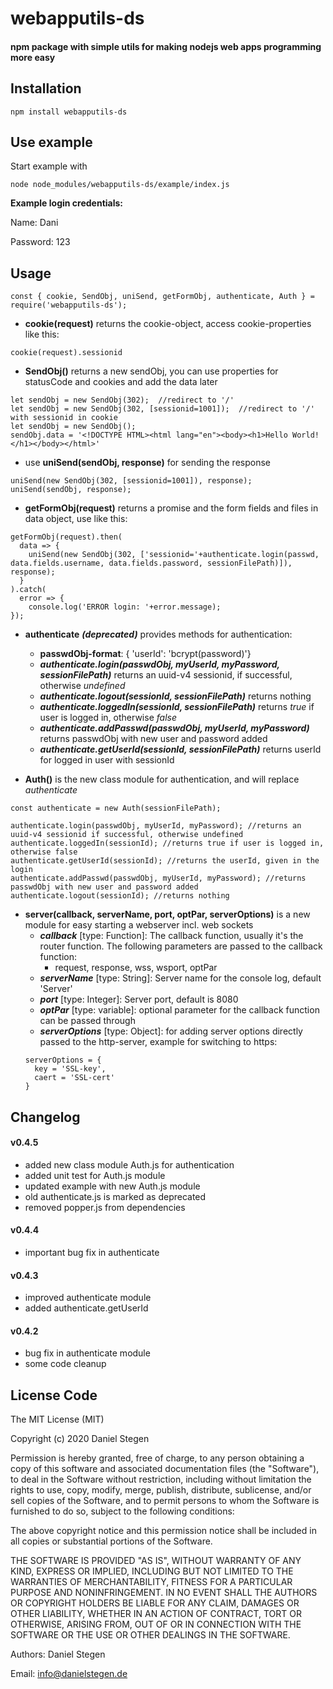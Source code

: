 # webapputils-ds #
#### npm package with simple utils for making nodejs web apps programming more easy ####

## Installation ##

```
npm install webapputils-ds
```

## Use example ##

Start example with
```
node node_modules/webapputils-ds/example/index.js
```

**Example login credentials:**

Name: Dani

Password: 123

## Usage ##

```
const { cookie, SendObj, uniSend, getFormObj, authenticate, Auth } = require('webapputils-ds');
```

- **cookie(request)** returns the cookie-object, access cookie-properties like this:
```
cookie(request).sessionid
```
- **SendObj()** returns a new sendObj, you can use properties for statusCode and cookies and add the data later
```
let sendObj = new SendObj(302);  //redirect to '/'
let sendObj = new SendObj(302, [sessionid=1001]);  //redirect to '/' with sessionid in cookie
let sendObj = new SendObj();
sendObj.data = '<!DOCTYPE HTML><html lang="en"><body><h1>Hello World!</h1></body></html>'
```

- use **uniSend(sendObj, response)** for sending the response
```
uniSend(new SendObj(302, [sessionid=1001]), response);
uniSend(sendObj, response);
```

- **getFormObj(request)** returns a promise and the form fields and files in data object, use like this:
```
getFormObj(request).then(
  data => {
    uniSend(new SendObj(302, ['sessionid='+authenticate.login(passwd, data.fields.username, data.fields.password, sessionFilePath)]), response);
  }
).catch(
  error => {
    console.log('ERROR login: '+error.message);
});
```

- **authenticate** ***(deprecated)*** provides methods for authentication:
  - **passwdObj-format**: { 'userId': 'bcrypt(password)'}
  - ***authenticate.login(passwdObj, myUserId, myPassword, sessionFilePath)*** returns an uuid-v4 sessionid, if successful, otherwise *undefined*
  - ***authenticate.logout(sessionId, sessionFilePath)*** returns nothing
  - ***authenticate.loggedIn(sessionId, sessionFilePath)*** returns *true* if user is logged in, otherwise *false*
  - ***authenticate.addPasswd(passwdObj, myUserId, myPassword)*** returns passwdObj with new user and password added
  - ***authenticate.getUserId(sessionId, sessionFilePath)*** returns userId for logged in user with sessionId


- **Auth()** is the new class module for authentication, and will replace *authenticate*
```
const authenticate = new Auth(sessionFilePath);
```
```
authenticate.login(passwdObj, myUserId, myPassword); //returns an uuid-v4 sessionid if successful, otherwise undefined
authenticate.loggedIn(sessionId); //returns true if user is logged in, otherwise false
authenticate.getUserId(sessionId); //returns the userId, given in the login
authenticate.addPasswd(passwdObj, myUserId, myPassword); //returns passwdObj with new user and password added
authenticate.logout(sessionId); //returns nothing
```

- **server(callback, serverName, port, optPar, serverOptions)** is a new module for easy starting a webserver incl. web sockets
  - ***callback*** [type: Function]: The callback function, usually it's the router function. The following parameters are passed to the callback function:
    - request, response, wss, wsport, optPar
  - ***serverName*** [type: String]: Server name for the console log, default 'Server'
  - ***port*** [type: Integer]: Server port, default is 8080
  - ***optPar*** [type: variable]: optional parameter for the callback function can be passed through
  - ***serverOptions*** [type: Object]: for adding server options directly passed to the http-server, example for switching to https:
  ```
  serverOptions = {
    key = 'SSL-key',
    caert = 'SSL-cert'
  }
  ```

## Changelog ##

#### v0.4.5 ###
- added new class module Auth.js for authentication
- added unit test for Auth.js module
- updated example with new Auth.js module
- old authenticate.js is marked as deprecated
- removed popper.js from dependencies

#### v0.4.4 ####
- important bug fix in authenticate

#### v0.4.3 ####
- improved authenticate module
- added authenticate.getUserId

#### v0.4.2 ####
- bug fix in authenticate module
- some code cleanup

## License Code ##

The MIT License (MIT)

Copyright (c) 2020 Daniel Stegen

Permission is hereby granted, free of charge, to any person obtaining a copy
of this software and associated documentation files (the "Software"), to deal
in the Software without restriction, including without limitation the rights
to use, copy, modify, merge, publish, distribute, sublicense, and/or sell
copies of the Software, and to permit persons to whom the Software is
furnished to do so, subject to the following conditions:

The above copyright notice and this permission notice shall be included in all
copies or substantial portions of the Software.

THE SOFTWARE IS PROVIDED "AS IS", WITHOUT WARRANTY OF ANY KIND, EXPRESS OR
IMPLIED, INCLUDING BUT NOT LIMITED TO THE WARRANTIES OF MERCHANTABILITY,
FITNESS FOR A PARTICULAR PURPOSE AND NONINFRINGEMENT. IN NO EVENT SHALL THE
AUTHORS OR COPYRIGHT HOLDERS BE LIABLE FOR ANY CLAIM, DAMAGES OR OTHER
LIABILITY, WHETHER IN AN ACTION OF CONTRACT, TORT OR OTHERWISE, ARISING FROM,
OUT OF OR IN CONNECTION WITH THE SOFTWARE OR THE USE OR OTHER DEALINGS IN THE
SOFTWARE.

Authors: Daniel Stegen

Email: info@danielstegen.de
